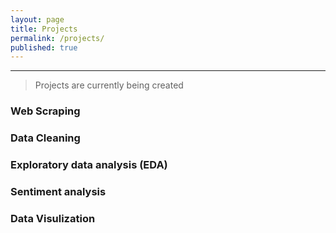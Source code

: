 ```yaml
---
layout: page
title: Projects
permalink: /projects/
published: true
---
```

***
> Projects are currently being created

### Web Scraping


### Data Cleaning


### Exploratory data analysis (EDA)


### Sentiment analysis


### Data Visulization
